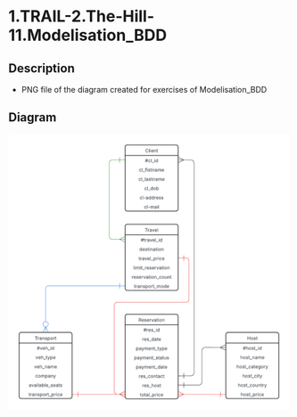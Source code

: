 # 1.TRAIL-2.The-Hill-11.Modelisation_BDD

## Description
- PNG file of the diagram created for exercises of Modelisation_BDD

## Diagram

![Diagram](assets/diagram.png)
